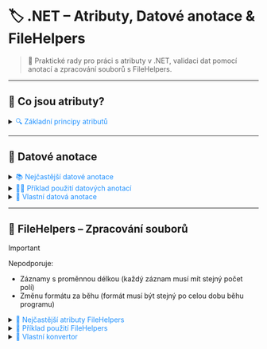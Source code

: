 # 🏷️ .NET – Atributy, Datové anotace & FileHelpers

> 🚀 Praktické rady pro práci s atributy v .NET, validaci dat pomocí anotací a zpracování souborů s FileHelpers.

---

## 🧩 Co jsou atributy?

<details>
<summary><span style="color:#1E90FF;">🔍 Základní principy atributů</span></summary>

- Atributy přidávají **metadata** ke třídám, metodám, vlastnostem nebo polím.
- Umožňují rozšířit chování kódu bez změny jeho logiky.
- Často se využívají pro validaci, serializaci, mapování dat apod.

![](../../images/net_attributes_intro.png)

</details>

---

## 📝 Datové anotace

<details>
<summary><span style="color:#1E90FF;">📚 Nejčastější datové anotace</span></summary>

| Anotace              | Popis                                      |
|----------------------|---------------------------------------------|
| `[Required]`         | Hodnota je povinná                          |
| `[Range]`            | Hodnota v číselném rozsahu                  |
| `[MaxLength]`        | Maximální délka hodnoty                     |
| `[MinLength]`        | Minimální délka hodnoty                     |
| `[StringLength]`     | Maximální a volitelná minimální délka       |
| `[RegularExpression]`| Ověření hodnoty regulárním výrazem          |
| `[DataType]`         | Specifikuje datový typ                      |
| `[Display]`          | Název a pořadí hodnoty                      |

</details>

<details>
<summary><span style="color:#1E90FF;">🧑‍💻 Příklad použití datových anotací</span></summary>

**Definice třídy:**
```csharp
public class Author
{
    [Required(ErrorMessage = "{0} is required")]
    [StringLength(50, MinimumLength = 3, ErrorMessage = "First Name should be minimum 3 characters and a maximum of 50 characters")]
    [DataType(DataType.Text)]
    public string FirstName { get; set; }

    [Required(ErrorMessage = "{0} is required")]
    [StringLength(50, MinimumLength = 3, ErrorMessage = "Last Name should be minimum 3 characters and a maximum of 50 characters")]
    [DataType(DataType.Text)]
    public string LastName { get; set; }

    [DataType(DataType.PhoneNumber)]
    [Phone]
    public string PhoneNumber { get; set; }

    [DataType(DataType.EmailAddress)]
    [EmailAddress]
    public string Email { get; set; }
}
```

**Validace dat:**
```csharp
Author author = new Author();
author.FirstName = "Joydip";
author.LastName = "";
author.PhoneNumber = "1234567890";
author.Email = "joydipkanjilal@yahoo.com";

ValidationContext context = new ValidationContext(author, null, null);
List<ValidationResult> validationResults = new List<ValidationResult>();
bool valid = Validator.TryValidateObject(author, context, validationResults, true);
if (!valid)
{
    foreach (ValidationResult validationResult in validationResults)
    {
        Console.WriteLine("{0}", validationResult.ErrorMessage);
    }
}
```
</details>

<details>
<summary><span style="color:#1E90FF;">🧬 Vlastní datová anotace</span></summary>

1. Vytvoř třídu dědící z `ValidationAttribute`.
2. Přepiš metodu `IsValid`.

**Definice:**
```csharp
[AttributeUsage(AttributeTargets.Property, AllowMultiple = false, Inherited = false)]
public class IsEmptyAttribute : ValidationAttribute
{
    public override bool IsValid(object value)
    {
        var inputValue = value as string;
        return !string.IsNullOrEmpty(inputValue);
    }
}
```

**Použití:**
```csharp
[IsEmpty(ErrorMessage = "Should not be null or empty.")]
public string FirstName { get; set; }

[IsEmpty(ErrorMessage = "Should not be null or empty.")]
public string LastName { get; set; }
```
</details>

---

## 📄 FileHelpers – Zpracování souborů

> [!IMPORTANT]
> Nepodporuje:
> - Záznamy s proměnnou délkou (každý záznam musí mít stejný počet polí)
> - Změnu formátu za běhu (formát musí být stejný po celou dobu běhu programu)

<details>
<summary><span style="color:#1E90FF;">🧩 Nejčastější atributy FileHelpers</span></summary>

### Třída
- `[DelimitedRecord]` – Záznamy s oddělovači
- `[FixedLengthRecord]` – Záznamy s pevnou délkou

### Pole
- `[FieldTrim]` – Odstranění bílých znaků
- `[FieldOptional]` – Volitelný sloupec
- `[FieldIgnore]` – Ignoruje sloupec
- `[FieldConverter]` – Přiřazení konvertoru
- `[FieldOrder]` – Pořadí sloupců
- `[FieldQuoted]` – Hodnota v uvozovkách

</details>

<details>
<summary><span style="color:#1E90FF;">📝 Příklad použití FileHelpers</span></summary>

**Definice třídy:**
```csharp
[DelimitedRecord(",")]
public class Order
{
    [FieldConverter(typeof(MyCustomConverter))]
    public int OrderID;
    // ...
}
```

**Čtení souboru:**
```csharp
var engine = new FileHelperEngine<Order>();
Order[] result = engine.ReadFile("Input.txt");
```

**Zápis do souboru:**
```csharp
var engine = new FileHelperEngine<Order>();
engine.WriteFile("Output.txt", result);
```
</details>

<details>
<summary><span style="color:#1E90FF;">🧬 Vlastní konvertor</span></summary>

1. Vytvoř třídu dědící z `ConverterBase`.
2. Přepiš metody `StringToField` a `FieldToString`.

**Definice:**
```csharp
public class MyCustomConverter : ConverterBase
{
    public override object StringToField(string from)
    {
        // Převeďte řetězec na objekt
    }

    public override string FieldToString(object fieldValue)
    {
        // Převeďte objekt na řetězec
    }
}
```
</details>